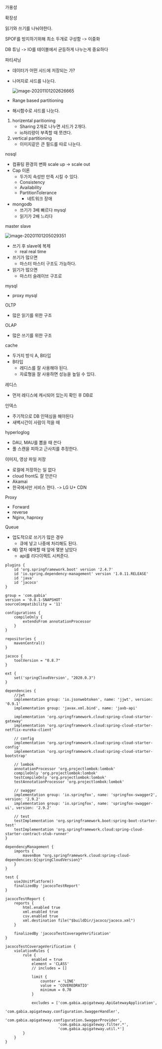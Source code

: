 가용성

확장성



읽기와 쓰기를 나눠야한다.

SPOF를 방지하기위해 최소 두개로 구성함 -> 이중화

DB 튜닝 -> IO를 테이블에서 균등하게 나누는게 중요하다

파티셔닝

* 데이터가 어떤 샤드에 저장되는 가?

* 나머지로 샤드를 나눈다.

  ![image-20201101202626665](image-20201101202626665.png)

* Range based partitioning

* 해시함수로 샤드를 나눈다.

1. horizental paritioning
   * Sharing 2개로 나누면 샤드가 2개다. 
   * io처리량이 부족할 때 쪼갠다.
2. vertical partitioning
   * 이미지같은 큰 필드를 따로 나눈다.

nosql

* 컴퓨팅 환경의 변화 scale up -> scale out
* Cap 이론
  * 두가지 속성만 만족 시킬 수 있다.
  * Consistency
  * Availability
  * PartitionTolerance
    * 네트워크 장애
* mongodb
  * 쓰기가 3배 빠르다 mysql
  * 읽기가 2배 느리다

master slave

![image-20201101205029351](image-20201101205029351.png)

* 쓰기 후 slave에 복제
  * real real time
* 쓰기가 많으면
  * 마스터 마스터 구조도 가능하다.
* 읽기가 많으면
  * 마스터 슬래이브 구조로



mysql

* proxy mysql



OLTP

*  많은 읽기를 위한 구조

OLAP

* 많은 쓰기를 위한 구조

cache

* 두가지 방식 A, B타입
* B타입
  * 레디스를 잘 사용해야 된다.
  * 자료형을 잘 사용하면 성능을 높일 수 있다.

레디스

* 먼저 레디스에 캐시되어 있는지 확인 후 DB로

인덱스

* 주기적으로 DB 인덱싱을 해야된다
* 새벽시간이 사람이 적을 때

hyperloglog

* DAU, MAU를 뽑을 때 쓴다
* 풀 스캔을 피하고 근사치를 추정한다.

이미지, 영상 파일 저장

* 로컬에 저장하는 일 없다
* cloud front도 잘 안쓴다
* Akamai
* 한국에서만 서비스 한다. -> LG U+ CDN

Proxy

* Forward 
* reverse
* Nginx, haproxy

Queue

* 업도적으로 쓰기가 많은 경우
  * 큐에 넣고 나중에 처리해도 된다.
* 예) 열차 예매할 때 앞에 몇분 남았다
  * api를 리다이렉트 시켜준다.





```
plugins {
    id 'org.springframework.boot' version '2.4.7'
    id 'io.spring.dependency-management' version '1.0.11.RELEASE'
    id 'java'
    id 'jacoco'
}

group = 'com.gabia'
version = '0.0.1-SNAPSHOT'
sourceCompatibility = '11'

configurations {
    compileOnly {
        extendsFrom annotationProcessor
    }
}

repositories {
    mavenCentral()
}

jacoco {
    toolVersion = "0.8.7"
}

ext {
    set('springCloudVersion', "2020.0.3")
}

dependencies {
    //jwt
    implementation group: 'io.jsonwebtoken', name: 'jjwt', version: '0.9.1'
    implementation group: 'javax.xml.bind', name: 'jaxb-api'
    
    implementation 'org.springframework.cloud:spring-cloud-starter-gateway'
    implementation 'org.springframework.cloud:spring-cloud-starter-netflix-eureka-client'

    // config
    implementation 'org.springframework.cloud:spring-cloud-starter-config'
    implementation 'org.springframework.cloud:spring-cloud-starter-bootstrap'

    // lombok
    annotationProcessor 'org.projectlombok:lombok'
    compileOnly 'org.projectlombok:lombok'
    testCompileOnly 'org.projectlombok:lombok'
    testAnnotationProcessor 'org.projectlombok:lombok'

    // swagger
    implementation group: 'io.springfox', name: 'springfox-swagger2', version: '2.9.2'
    implementation group: 'io.springfox', name: 'springfox-swagger-ui', version: '2.9.2'

    // test
    testImplementation 'org.springframework.boot:spring-boot-starter-test'
    testImplementation 'org.springframework.cloud:spring-cloud-starter-contract-stub-runner'
}

dependencyManagement {
    imports {
        mavenBom "org.springframework.cloud:spring-cloud-dependencies:${springCloudVersion}"
    }
}

test {
    useJUnitPlatform()
    finalizedBy 'jacocoTestReport'
}

jacocoTestReport {
    reports {
        html.enabled true
        xml.enabled true
        csv.enabled true
        xml.destination file("$buildDir/jacoco/jacoco.xml")
    }

    finalizedBy 'jacocoTestCoverageVerification'
}

jacocoTestCoverageVerification {
    violationRules {
        rule {
            enabled = true
            element = 'CLASS'
            // includes = []

            limit {
                counter = 'LINE'
                value = 'COVEREDRATIO'
                minimum = 0.70
            }

            excludes = ['com.gabia.apigateway.ApiGatewayApplication',
                        'com.gabia.apigateway.configuration.SwaggerHandler',
                        'com.gabia.apigateway.configuration.SwaggerProvider',
                        'com.gabia.apigateway.filter.*',
                        'com.gabia.apigateway.util.*']
        }
    }
}
```

